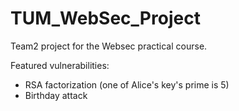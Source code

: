 TUM_WebSec_Project
==================

Team2 project for the Websec practical course.

Featured vulnerabilities:

* RSA factorization (one of Alice's key's prime is 5)
* Birthday attack
